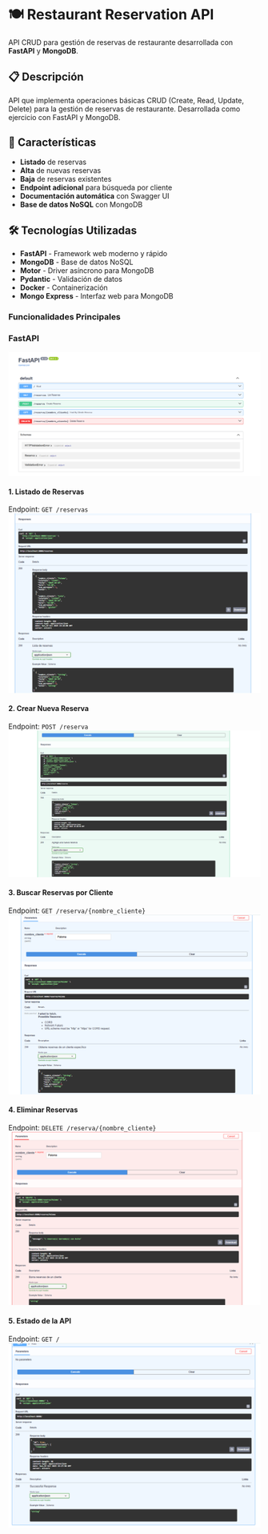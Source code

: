 # 🍽️ Restaurant Reservation API

API CRUD para gestión de reservas de restaurante desarrollada con **FastAPI** y **MongoDB**.

## 📋 Descripción

API que implementa operaciones básicas CRUD (Create, Read, Update, Delete) para la gestión de reservas de restaurante. Desarrollada como ejercicio con FastAPI y MongoDB.

## 🚀 Características

- **Listado** de reservas
- **Alta** de nuevas reservas  
- **Baja** de reservas existentes
- **Endpoint adicional** para búsqueda por cliente
- **Documentación automática** con Swagger UI
- **Base de datos NoSQL** con MongoDB

## 🛠️ Tecnologías Utilizadas

- **FastAPI** - Framework web moderno y rápido
- **MongoDB** - Base de datos NoSQL
- **Motor** - Driver asíncrono para MongoDB
- **Pydantic** - Validación de datos
- **Docker** - Containerización
- **Mongo Express** - Interfaz web para MongoDB


### Funcionalidades Principales

### FastAPI
![FastApi](screenshots/Api.png)

#### 1. Listado de Reservas
Endpoint: `GET /reservas`
![Listado de Reservas](screenshots/list-reservas.png)

#### 2. Crear Nueva Reserva
Endpoint: `POST /reserva`
![Crear Reserva](screenshots/create-reservas.png)

#### 3. Buscar Reservas por Cliente
Endpoint: `GET /reserva/{nombre_cliente}`
![Buscar por Cliente](screenshots/search-client.png)

#### 4. Eliminar Reservas
Endpoint: `DELETE /reserva/{nombre_cliente}`
![Eliminar Reservas](screenshots/delete-reserva.png)

#### 5. Estado de la API
Endpoint: `GET /`
![Endpoint](screenshots/endpoint.png)

